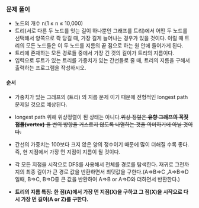 ### 문제 풀이
- 노드의 개수 n(1 ≤ n ≤ 10,000)
- 트리(서로 다른 두 노드를 잇는 길이 하나뿐인 그래프를 트리)에서 어떤 두 노드를 선택해서 양쪽으로 쫙 당길 때, 가장 길게 늘어나는 경우가 있을 것이다. 이럴 때 트리의 모든 노드들은 이 두 노드를 지름의 끝 점으로 하는 원 안에 들어가게 된다.
-  트리에 존재하는 모든 경로들 중에서 가장 긴 것의 길이가 트리의 지름이다.
- 입력으로 루트가 있는 트리를 가중치가 있는 간선들로 줄 때, 트리의 지름을 구해서 출력하는 프로그램을 작성하시오.

#### 순서
- 가중치가 있는 그래프의 (트리) 의 지름 문제 이기 때문에 전형적인 longest path 문제일 것으로 예상된다.
- longest path 위해 위상정렬이 된 상태는 아니다.~~위상 정렬은  **유향 그래프의 꼭짓점들(vertex)** 을 변의 방향을 거스르지 않도록 나열하는 것을 의미하기에 아닐 것이다.~~
- 간선의 가중치는 100보다 크지 않은 양의 정수이기 때문에 많이 더해질 수록 좋다. 즉, 현 지점에서 가장 먼 지점이 지름이 될 것이다.
- 각 모든 지점을 시작으로 DFS를 사용해서 전체를 경로를 탐색한다. 재귀로 그전까지의 최종 길이가 큰 경로 값을 반환하면서 최댓값을 구한다.(A=>B=>C ,A=>B=>D 일때, B=>C, B=>D중 큰 값을 반환하여 A=>B or A=>D와 더하면서 반환한다.)

- **트리의 지름 특징: 한 점(A)에서 가장 먼 지점(X)을 구하고 그 점(X)을 시작으로 다시 가장 먼 길이(A or Z)를 구한다.**